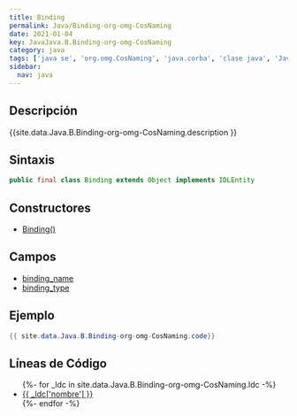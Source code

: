 ```yaml
---
title: Binding
permalink: Java/Binding-org-omg-CosNaming
date: 2021-01-04
key: JavaJava.B.Binding-org-omg-CosNaming
category: java
tags: ['java se', 'org.omg.CosNaming', 'java.corba', 'clase java', 'Java 1.0']
sidebar: 
  nav: java
---
```


## Descripción
{{site.data.Java.B.Binding-org-omg-CosNaming.description }}

## Sintaxis
~~~java
public final class Binding extends Object implements IDLEntity
~~~

## Constructores
* [Binding()](/Java/Binding-org-omg-CosNaming/Binding/)

## Campos
* [binding_name](/Java/Binding-org-omg-CosNaming/binding_name)
* [binding_type](/Java/Binding-org-omg-CosNaming/binding_type)

## Ejemplo
~~~java
{{ site.data.Java.B.Binding-org-omg-CosNaming.code}}
~~~

## Líneas de Código
<ul>
{%- for _ldc in site.data.Java.B.Binding-org-omg-CosNaming.ldc -%}
   <li>
       <a href="{{_ldc['url'] }}">{{ _ldc['nombre'] }}</a>
   </li>
{%- endfor -%}
</ul>
